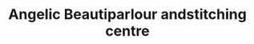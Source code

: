---
title: "Angelic Beautiparlour andstitching centre"
url: /thiruvananthapuram/angelic-beautiparlour-andstitching-centre/
shop: tailor
---